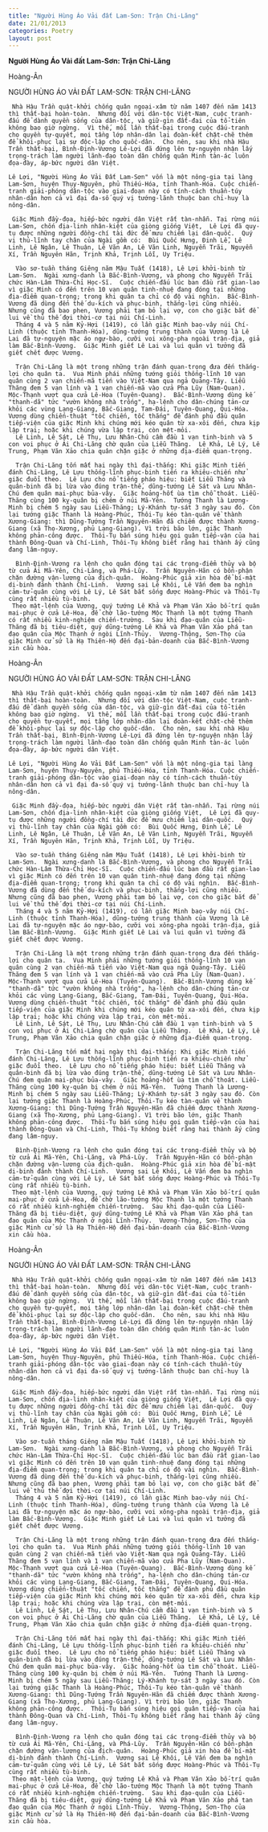 ```yaml
---
title: "Người Hùng Áo Vải đất Lam-Sơn: Trận Chi-Lăng"
date: 21/01/2013
categories: Poetry
layout: post
---
```


**Người Hùng Áo Vải đất Lam-Sơn: Trận Chi-Lăng**

Hoàng-Ân

NGƯỜI HÙNG ÁO VẢI ĐẤT LAM-SƠN:
TRẬN CHI-LĂNG


     Nhà Hậu Trần quật-khởi chống quân ngoại-xâm từ năm 1407 đến năm 1413 thì thất-bại hoàn-toàn.  Nhưng đối với dân-tộc Việt-Nam, cuộc tranh-đấu để dành quyền sống của dân-tộc, và giữ-gìn đất-đai của tổ-tiên không bao giờ ngừng.  Vì thế, mỗi lần thất-bại trong cuộc đấu-tranh cho quyền tự-quyết, mọi tầng lớp nhân-dân lại đoàn-kết chặt-chẽ thêm để khôi-phục lại sự độc-lập cho quốc-dân.  Cho nên, sau khi nhà Hậu Trần thất-bại, Bình-Định-Vương Lê-Lợi đã đứng lên tự-nguyện nhận lấy trọng-trách làm người lãnh-đạo toàn dân chống quân Minh tàn-ác luôn đọa-đày, áp-bức người dân Việt.

    Lê Lợi, "Người Hùng Áo Vải Đất Lam-Sơn" vốn là một nông-gia tại làng Lam-Sơn, huyện Thụy-Nguyên, phủ Thiếu-Hóa, tỉnh Thanh-Hóa. Cuộc chiến-tranh giải-phóng dân-tộc vào giai-đoạn này có tính-cách thuần-túy nhân-dân hơn cả vì đại đa-số quý vị tướng-lãnh thuộc ban chỉ-huy là nông-dân.

     Giặc Minh đầy-đọa, hiếp-bức người dân Việt rất tàn-nhẫn. Tại rừng núi Lam-Sơn, chốn địa-linh nhân-kiệt của giòng giống Việt,  Lê Lợi đã quy-tụ được những người đồng-chí tài đức để mưu chiếm lại dân-quốc.  Quý vị thủ-lĩnh tay chân của Ngài gồm có:  Bùi Quốc Hưng, Đinh Lễ, Lê Linh, Lê Ngân, Lê Thuận, Lê Văn An, Lê Văn Linh, Nguyễn Trãi, Nguyễn Xí, Trần Nguyên Hãn, Trịnh Khả, Trịnh Lỗi, Uy Triệu.

      Vào sơ-tuần tháng Giêng năm Mậu Tuất (1418), Lê Lợi khởi-binh từ Lam-Sơn.  Ngài xưng-danh là Bắc-Bình-Vương, và phong cho Nguyễn Trãi chức Hàn-Lâm Thừa-Chỉ Học-Sĩ.  Cuộc chiến-đấu lúc ban đầu rất gian-lao vì giặc Minh có đến trên 10 vạn quân tinh-nhuệ đang đóng tại những địa-điểm quan-trọng; trong khi quân ta chỉ có độ vài nghìn.  Bắc-Bình-Vương đã dùng đến thế du-kích và phục-binh, thắng-lợi cũng nhiều.  Nhưng cũng đã bao phen, Vương phải tạm bỏ lại vợ, con cho giặc bắt để lui về thủ thế đợi thời-cơ tại núi Chí-Linh.
      Tháng 4 và 5 năm Kỷ-Hợi (1419), có lần giặc Minh bao-vây núi Chí-Linh (thuộc tỉnh Thanh-Hóa), dũng-tướng trung thành của Vương là Lê Lai đã tự-nguyện mặc áo ngự-bào, cưỡi voi xông-pha ngoài trận-địa, giả làm Bắc-Bình-Vương.  Giặc Minh giết Lê Lai và lui quân vì tưởng đã giết chết được Vương.

      Trận Chi-Lăng là một trong những trận đánh quan-trọng đưa đến thắng-lợi cho quân ta.  Vua Minh phái những tướng giỏi thống-lĩnh 10 vạn quân cùng 2 vạn chiến-mã tiến vào Việt-Nam qua ngả Quảng-Tây. Liễu Thăng đem 5 vạn lính và 1 vạn chiến-mã vào cửa Pha Lũy (Nam-Quan).  Mộc-Thạnh vượt qua cửa Lê-Hoa (Tuyên-Quang).  Bắc-Bình-Vương dùng kế "thanh-dã" tức "vườn không nhà trống", hạ-lệnh cho dân-chúng tản-cư khỏi các vùng Lạng-Giang, Bắc-Giang, Tam-Đái, Tuyên-Quang, Qui-Hóa.  Vương dùng chiến-thuật "tốc chiến, tốc thắng" để đánh phủ đầu quân tiếp-viện của giặc Minh khi chúng mới kéo quân từ xa-xôi đến, chưa kịp lập trại; hoặc khi chúng vừa lập trại, còn mệt-mỏi.
      Lê Linh, Lê Sát, Lê Thụ, Lưu Nhân-Chú cầm đầu 1 vạn tinh-binh và 5 con voi phục ở Ải Chi-Lăng chờ quân của Liễu Thăng.  Lê Khả, Lê Lý, Lê Trung, Phạm Văn Xảo chia quân chặn giặc ở những địa-điểm quan-trọng.

      Trận Chi-Lăng tốn mất hai ngày thì đại-thắng: Khi giặc Minh tiến đánh Chi-Lăng, Lê Lựu thống-lĩnh phục-binh tiến ra khiêu-chiến nhử giặc đuổi theo.  Lê Lựu cho nổ tiếng pháo hiệu: biết Liễu Thăng và quân-binh đã bị lừa vào đúng trận-thế, dũng-tướng Lê Sát và Lưu Nhân-Chú đem quân mai-phục bủa-vây.  Giặc hoảng-hốt ùa tìm chỗ thoát. Liễu-Thăng cùng 100 kỵ-quân bị chém ở núi Mã-Yên.  Tướng Thanh là Lương-Minh bị chém 5 ngày sau Liễu-Thăng; Lý-Khánh tự-sát 3 ngày sau đó. Còn lại tướng giặc Thanh là Hoàng-Phúc, Thôi-Tụ kéo tàn-quân về thành Xương-Giang: thì Dũng-Tướng Trần Nguyên-Hãn đã chiếm được thành Xương-Giang (xã Thọ-Xương, phủ Lạng-Giang). Vì trời bão lớn, giặc Thanh không phản-công được.  Thôi-Tụ bắn súng hiệu gọi quân tiếp-vận của hai thành Đông-Quan và Chí-Linh, Thôi-Tụ không biết rằng hai thành ấy cũng đang lâm-nguy.

      Bình-Định-Vương ra lệnh cho quân đóng tại các trọng-điểm thủy và bộ từ cửa Ải Mã-Yên, Chi-Lăng, và Phá-Lũy.  Trần Nguyên-Hãn có bổn-phận chặn đường vận-lương của địch-quân.  Hoàng-Phúc giả xin hòa để bí-mật di-binh đánh thành Chí-Linh.  Vương sai Lê Khôi, Lê Vấn đem ba nghìn cảm-tử-quân cùng với Lê Lý, Lê Sát bắt sống được Hoàng-Phúc và Thôi-Tụ cùng rất nhiều tù-binh.
     Theo mật-lệnh của Vương, quý tướng Lê Khả và Phạm Văn Xảo bố-trí quân mai-phục ở cửa Lê-Hoa, để chờ lão-tướng Mộc Thạnh là một tướng Thanh có rất nhiều kinh-nghiệm chiến-trường.  Sau khi đạo-quân của Liễu-Thăng đã bị tiêu-diệt, quý dũng-tướng Lê Khả và Phạm Văn Xảo phá tan đạo quân của Mộc Thạnh ở ngòi Lĩnh-Thủy.  Vương-Thông, Sơn-Thọ của giặc Minh cử sứ là Hạ Thiên-Hộ đến đại-bản-doanh của Bắc-Bình-Vương xin cầu hòa.

Hoàng-Ân

NGƯỜI HÙNG ÁO VẢI ĐẤT LAM-SƠN:
TRẬN CHI-LĂNG


     Nhà Hậu Trần quật-khởi chống quân ngoại-xâm từ năm 1407 đến năm 1413 thì thất-bại hoàn-toàn.  Nhưng đối với dân-tộc Việt-Nam, cuộc tranh-đấu để dành quyền sống của dân-tộc, và giữ-gìn đất-đai của tổ-tiên không bao giờ ngừng.  Vì thế, mỗi lần thất-bại trong cuộc đấu-tranh cho quyền tự-quyết, mọi tầng lớp nhân-dân lại đoàn-kết chặt-chẽ thêm để khôi-phục lại sự độc-lập cho quốc-dân.  Cho nên, sau khi nhà Hậu Trần thất-bại, Bình-Định-Vương Lê-Lợi đã đứng lên tự-nguyện nhận lấy trọng-trách làm người lãnh-đạo toàn dân chống quân Minh tàn-ác luôn đọa-đày, áp-bức người dân Việt.

    Lê Lợi, "Người Hùng Áo Vải Đất Lam-Sơn" vốn là một nông-gia tại làng Lam-Sơn, huyện Thụy-Nguyên, phủ Thiếu-Hóa, tỉnh Thanh-Hóa. Cuộc chiến-tranh giải-phóng dân-tộc vào giai-đoạn này có tính-cách thuần-túy nhân-dân hơn cả vì đại đa-số quý vị tướng-lãnh thuộc ban chỉ-huy là nông-dân.

     Giặc Minh đầy-đọa, hiếp-bức người dân Việt rất tàn-nhẫn. Tại rừng núi Lam-Sơn, chốn địa-linh nhân-kiệt của giòng giống Việt,  Lê Lợi đã quy-tụ được những người đồng-chí tài đức để mưu chiếm lại dân-quốc.  Quý vị thủ-lĩnh tay chân của Ngài gồm có:  Bùi Quốc Hưng, Đinh Lễ, Lê Linh, Lê Ngân, Lê Thuận, Lê Văn An, Lê Văn Linh, Nguyễn Trãi, Nguyễn Xí, Trần Nguyên Hãn, Trịnh Khả, Trịnh Lỗi, Uy Triệu.

      Vào sơ-tuần tháng Giêng năm Mậu Tuất (1418), Lê Lợi khởi-binh từ Lam-Sơn.  Ngài xưng-danh là Bắc-Bình-Vương, và phong cho Nguyễn Trãi chức Hàn-Lâm Thừa-Chỉ Học-Sĩ.  Cuộc chiến-đấu lúc ban đầu rất gian-lao vì giặc Minh có đến trên 10 vạn quân tinh-nhuệ đang đóng tại những địa-điểm quan-trọng; trong khi quân ta chỉ có độ vài nghìn.  Bắc-Bình-Vương đã dùng đến thế du-kích và phục-binh, thắng-lợi cũng nhiều.  Nhưng cũng đã bao phen, Vương phải tạm bỏ lại vợ, con cho giặc bắt để lui về thủ thế đợi thời-cơ tại núi Chí-Linh.
      Tháng 4 và 5 năm Kỷ-Hợi (1419), có lần giặc Minh bao-vây núi Chí-Linh (thuộc tỉnh Thanh-Hóa), dũng-tướng trung thành của Vương là Lê Lai đã tự-nguyện mặc áo ngự-bào, cưỡi voi xông-pha ngoài trận-địa, giả làm Bắc-Bình-Vương.  Giặc Minh giết Lê Lai và lui quân vì tưởng đã giết chết được Vương.

      Trận Chi-Lăng là một trong những trận đánh quan-trọng đưa đến thắng-lợi cho quân ta.  Vua Minh phái những tướng giỏi thống-lĩnh 10 vạn quân cùng 2 vạn chiến-mã tiến vào Việt-Nam qua ngả Quảng-Tây. Liễu Thăng đem 5 vạn lính và 1 vạn chiến-mã vào cửa Pha Lũy (Nam-Quan).  Mộc-Thạnh vượt qua cửa Lê-Hoa (Tuyên-Quang).  Bắc-Bình-Vương dùng kế "thanh-dã" tức "vườn không nhà trống", hạ-lệnh cho dân-chúng tản-cư khỏi các vùng Lạng-Giang, Bắc-Giang, Tam-Đái, Tuyên-Quang, Qui-Hóa.  Vương dùng chiến-thuật "tốc chiến, tốc thắng" để đánh phủ đầu quân tiếp-viện của giặc Minh khi chúng mới kéo quân từ xa-xôi đến, chưa kịp lập trại; hoặc khi chúng vừa lập trại, còn mệt-mỏi.
      Lê Linh, Lê Sát, Lê Thụ, Lưu Nhân-Chú cầm đầu 1 vạn tinh-binh và 5 con voi phục ở Ải Chi-Lăng chờ quân của Liễu Thăng.  Lê Khả, Lê Lý, Lê Trung, Phạm Văn Xảo chia quân chặn giặc ở những địa-điểm quan-trọng.

      Trận Chi-Lăng tốn mất hai ngày thì đại-thắng: Khi giặc Minh tiến đánh Chi-Lăng, Lê Lựu thống-lĩnh phục-binh tiến ra khiêu-chiến nhử giặc đuổi theo.  Lê Lựu cho nổ tiếng pháo hiệu: biết Liễu Thăng và quân-binh đã bị lừa vào đúng trận-thế, dũng-tướng Lê Sát và Lưu Nhân-Chú đem quân mai-phục bủa-vây.  Giặc hoảng-hốt ùa tìm chỗ thoát. Liễu-Thăng cùng 100 kỵ-quân bị chém ở núi Mã-Yên.  Tướng Thanh là Lương-Minh bị chém 5 ngày sau Liễu-Thăng; Lý-Khánh tự-sát 3 ngày sau đó. Còn lại tướng giặc Thanh là Hoàng-Phúc, Thôi-Tụ kéo tàn-quân về thành Xương-Giang: thì Dũng-Tướng Trần Nguyên-Hãn đã chiếm được thành Xương-Giang (xã Thọ-Xương, phủ Lạng-Giang). Vì trời bão lớn, giặc Thanh không phản-công được.  Thôi-Tụ bắn súng hiệu gọi quân tiếp-vận của hai thành Đông-Quan và Chí-Linh, Thôi-Tụ không biết rằng hai thành ấy cũng đang lâm-nguy.

      Bình-Định-Vương ra lệnh cho quân đóng tại các trọng-điểm thủy và bộ từ cửa Ải Mã-Yên, Chi-Lăng, và Phá-Lũy.  Trần Nguyên-Hãn có bổn-phận chặn đường vận-lương của địch-quân.  Hoàng-Phúc giả xin hòa để bí-mật di-binh đánh thành Chí-Linh.  Vương sai Lê Khôi, Lê Vấn đem ba nghìn cảm-tử-quân cùng với Lê Lý, Lê Sát bắt sống được Hoàng-Phúc và Thôi-Tụ cùng rất nhiều tù-binh.
     Theo mật-lệnh của Vương, quý tướng Lê Khả và Phạm Văn Xảo bố-trí quân mai-phục ở cửa Lê-Hoa, để chờ lão-tướng Mộc Thạnh là một tướng Thanh có rất nhiều kinh-nghiệm chiến-trường.  Sau khi đạo-quân của Liễu-Thăng đã bị tiêu-diệt, quý dũng-tướng Lê Khả và Phạm Văn Xảo phá tan đạo quân của Mộc Thạnh ở ngòi Lĩnh-Thủy.  Vương-Thông, Sơn-Thọ của giặc Minh cử sứ là Hạ Thiên-Hộ đến đại-bản-doanh của Bắc-Bình-Vương xin cầu hòa.

Hoàng-Ân

NGƯỜI HÙNG ÁO VẢI ĐẤT LAM-SƠN:
TRẬN CHI-LĂNG


     Nhà Hậu Trần quật-khởi chống quân ngoại-xâm từ năm 1407 đến năm 1413 thì thất-bại hoàn-toàn.  Nhưng đối với dân-tộc Việt-Nam, cuộc tranh-đấu để dành quyền sống của dân-tộc, và giữ-gìn đất-đai của tổ-tiên không bao giờ ngừng.  Vì thế, mỗi lần thất-bại trong cuộc đấu-tranh cho quyền tự-quyết, mọi tầng lớp nhân-dân lại đoàn-kết chặt-chẽ thêm để khôi-phục lại sự độc-lập cho quốc-dân.  Cho nên, sau khi nhà Hậu Trần thất-bại, Bình-Định-Vương Lê-Lợi đã đứng lên tự-nguyện nhận lấy trọng-trách làm người lãnh-đạo toàn dân chống quân Minh tàn-ác luôn đọa-đày, áp-bức người dân Việt.

    Lê Lợi, "Người Hùng Áo Vải Đất Lam-Sơn" vốn là một nông-gia tại làng Lam-Sơn, huyện Thụy-Nguyên, phủ Thiếu-Hóa, tỉnh Thanh-Hóa. Cuộc chiến-tranh giải-phóng dân-tộc vào giai-đoạn này có tính-cách thuần-túy nhân-dân hơn cả vì đại đa-số quý vị tướng-lãnh thuộc ban chỉ-huy là nông-dân.

     Giặc Minh đầy-đọa, hiếp-bức người dân Việt rất tàn-nhẫn. Tại rừng núi Lam-Sơn, chốn địa-linh nhân-kiệt của giòng giống Việt,  Lê Lợi đã quy-tụ được những người đồng-chí tài đức để mưu chiếm lại dân-quốc.  Quý vị thủ-lĩnh tay chân của Ngài gồm có:  Bùi Quốc Hưng, Đinh Lễ, Lê Linh, Lê Ngân, Lê Thuận, Lê Văn An, Lê Văn Linh, Nguyễn Trãi, Nguyễn Xí, Trần Nguyên Hãn, Trịnh Khả, Trịnh Lỗi, Uy Triệu.

      Vào sơ-tuần tháng Giêng năm Mậu Tuất (1418), Lê Lợi khởi-binh từ Lam-Sơn.  Ngài xưng-danh là Bắc-Bình-Vương, và phong cho Nguyễn Trãi chức Hàn-Lâm Thừa-Chỉ Học-Sĩ.  Cuộc chiến-đấu lúc ban đầu rất gian-lao vì giặc Minh có đến trên 10 vạn quân tinh-nhuệ đang đóng tại những địa-điểm quan-trọng; trong khi quân ta chỉ có độ vài nghìn.  Bắc-Bình-Vương đã dùng đến thế du-kích và phục-binh, thắng-lợi cũng nhiều.  Nhưng cũng đã bao phen, Vương phải tạm bỏ lại vợ, con cho giặc bắt để lui về thủ thế đợi thời-cơ tại núi Chí-Linh.
      Tháng 4 và 5 năm Kỷ-Hợi (1419), có lần giặc Minh bao-vây núi Chí-Linh (thuộc tỉnh Thanh-Hóa), dũng-tướng trung thành của Vương là Lê Lai đã tự-nguyện mặc áo ngự-bào, cưỡi voi xông-pha ngoài trận-địa, giả làm Bắc-Bình-Vương.  Giặc Minh giết Lê Lai và lui quân vì tưởng đã giết chết được Vương.

      Trận Chi-Lăng là một trong những trận đánh quan-trọng đưa đến thắng-lợi cho quân ta.  Vua Minh phái những tướng giỏi thống-lĩnh 10 vạn quân cùng 2 vạn chiến-mã tiến vào Việt-Nam qua ngả Quảng-Tây. Liễu Thăng đem 5 vạn lính và 1 vạn chiến-mã vào cửa Pha Lũy (Nam-Quan).  Mộc-Thạnh vượt qua cửa Lê-Hoa (Tuyên-Quang).  Bắc-Bình-Vương dùng kế "thanh-dã" tức "vườn không nhà trống", hạ-lệnh cho dân-chúng tản-cư khỏi các vùng Lạng-Giang, Bắc-Giang, Tam-Đái, Tuyên-Quang, Qui-Hóa.  Vương dùng chiến-thuật "tốc chiến, tốc thắng" để đánh phủ đầu quân tiếp-viện của giặc Minh khi chúng mới kéo quân từ xa-xôi đến, chưa kịp lập trại; hoặc khi chúng vừa lập trại, còn mệt-mỏi.
      Lê Linh, Lê Sát, Lê Thụ, Lưu Nhân-Chú cầm đầu 1 vạn tinh-binh và 5 con voi phục ở Ải Chi-Lăng chờ quân của Liễu Thăng.  Lê Khả, Lê Lý, Lê Trung, Phạm Văn Xảo chia quân chặn giặc ở những địa-điểm quan-trọng.

      Trận Chi-Lăng tốn mất hai ngày thì đại-thắng: Khi giặc Minh tiến đánh Chi-Lăng, Lê Lựu thống-lĩnh phục-binh tiến ra khiêu-chiến nhử giặc đuổi theo.  Lê Lựu cho nổ tiếng pháo hiệu: biết Liễu Thăng và quân-binh đã bị lừa vào đúng trận-thế, dũng-tướng Lê Sát và Lưu Nhân-Chú đem quân mai-phục bủa-vây.  Giặc hoảng-hốt ùa tìm chỗ thoát. Liễu-Thăng cùng 100 kỵ-quân bị chém ở núi Mã-Yên.  Tướng Thanh là Lương-Minh bị chém 5 ngày sau Liễu-Thăng; Lý-Khánh tự-sát 3 ngày sau đó. Còn lại tướng giặc Thanh là Hoàng-Phúc, Thôi-Tụ kéo tàn-quân về thành Xương-Giang: thì Dũng-Tướng Trần Nguyên-Hãn đã chiếm được thành Xương-Giang (xã Thọ-Xương, phủ Lạng-Giang). Vì trời bão lớn, giặc Thanh không phản-công được.  Thôi-Tụ bắn súng hiệu gọi quân tiếp-vận của hai thành Đông-Quan và Chí-Linh, Thôi-Tụ không biết rằng hai thành ấy cũng đang lâm-nguy.

      Bình-Định-Vương ra lệnh cho quân đóng tại các trọng-điểm thủy và bộ từ cửa Ải Mã-Yên, Chi-Lăng, và Phá-Lũy.  Trần Nguyên-Hãn có bổn-phận chặn đường vận-lương của địch-quân.  Hoàng-Phúc giả xin hòa để bí-mật di-binh đánh thành Chí-Linh.  Vương sai Lê Khôi, Lê Vấn đem ba nghìn cảm-tử-quân cùng với Lê Lý, Lê Sát bắt sống được Hoàng-Phúc và Thôi-Tụ cùng rất nhiều tù-binh.
     Theo mật-lệnh của Vương, quý tướng Lê Khả và Phạm Văn Xảo bố-trí quân mai-phục ở cửa Lê-Hoa, để chờ lão-tướng Mộc Thạnh là một tướng Thanh có rất nhiều kinh-nghiệm chiến-trường.  Sau khi đạo-quân của Liễu-Thăng đã bị tiêu-diệt, quý dũng-tướng Lê Khả và Phạm Văn Xảo phá tan đạo quân của Mộc Thạnh ở ngòi Lĩnh-Thủy.  Vương-Thông, Sơn-Thọ của giặc Minh cử sứ là Hạ Thiên-Hộ đến đại-bản-doanh của Bắc-Bình-Vương xin cầu hòa.
